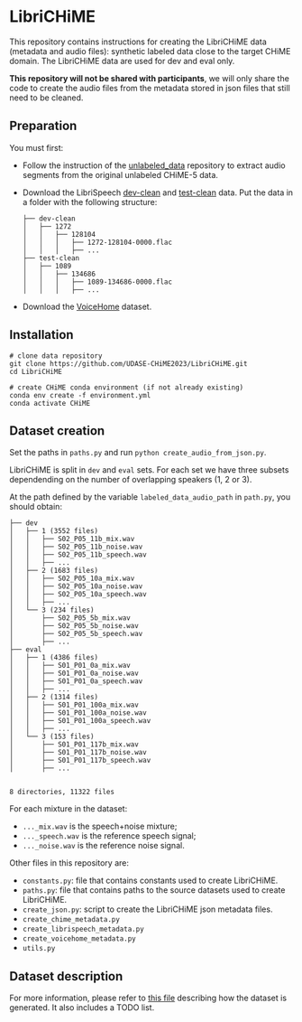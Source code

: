 # LibriCHiME

This repository contains instructions for creating the LibriCHiME data (metadata and audio files): synthetic labeled data close to the target CHiME domain. The LibriCHiME data are used for dev and eval only.

**This repository will not be shared with participants**, we will only share the code to create the audio files from the metadata stored in json files that still need to be cleaned.

## Preparation

You must first:

 - Follow the instruction of the [unlabeled_data](https://github.com/UDASE-CHiME2023/unlabeled_data) repository to extract audio segments from the original unlabeled CHiME-5 data. 
    
 - Download the LibriSpeech [dev-clean](https://www.openslr.org/resources/12/dev-clean.tar.gz) and [test-clean](https://www.openslr.org/resources/12/test-clean.tar.gz) data. Put the data in a folder with the following structure:

    ```
    ├── dev-clean
    │   ├── 1272
    │   │   ├── 128104
    │   │   │   ├── 1272-128104-0000.flac
    │   │   │   ├── ...
    ├── test-clean
    │   ├── 1089
    │   │   ├── 134686
    │   │   │   ├── 1089-134686-0000.flac
    │   │   │   ├── ...
    ```

- Download the [VoiceHome](https://zenodo.org/record/1314196) dataset.

## Installation

```
# clone data repository
git clone https://github.com/UDASE-CHiME2023/LibriCHiME.git
cd LibriCHiME

# create CHiME conda environment (if not already existing)
conda env create -f environment.yml
conda activate CHiME
```

## Dataset creation

Set the paths in `paths.py` and run `python create_audio_from_json.py`.

LibriCHiME is split in `dev` and `eval` sets. For each set we have three subsets dependending on the number of overlapping speakers (1, 2 or 3).

At the path defined by the variable `labeled_data_audio_path` in `path.py`, you should obtain: 

```
├── dev
│   ├── 1 (3552 files)
│   │   ├── S02_P05_11b_mix.wav
│   │   ├── S02_P05_11b_noise.wav
│   │   ├── S02_P05_11b_speech.wav
│   │   ├── ...
│   ├── 2 (1683 files)
│   │   ├── S02_P05_10a_mix.wav
│   │   ├── S02_P05_10a_noise.wav
│   │   ├── S02_P05_10a_speech.wav
│   │   ├── ...
│   └── 3 (234 files)
│       ├── S02_P05_5b_mix.wav
│       ├── S02_P05_5b_noise.wav
│       ├── S02_P05_5b_speech.wav
│       ├── ...
├── eval
│   ├── 1 (4386 files)
│   │   ├── S01_P01_0a_mix.wav
│   │   ├── S01_P01_0a_noise.wav
│   │   ├── S01_P01_0a_speech.wav
│   │   ├── ...
│   ├── 2 (1314 files)
│   │   ├── S01_P01_100a_mix.wav
│   │   ├── S01_P01_100a_noise.wav
│   │   ├── S01_P01_100a_speech.wav
│   │   ├── ...
│   └── 3 (153 files)
│       ├── S01_P01_117b_mix.wav
│       ├── S01_P01_117b_noise.wav
│       ├── S01_P01_117b_speech.wav
│       ├── ...


8 directories, 11322 files
```

For each mixture in the dataset:
- `..._mix.wav` is the speech+noise mixture;
- `..._speech.wav` is the reference speech signal;
- `..._noise.wav` is the reference noise signal.

Other files in this repository are:

- `constants.py`: file that contains constants used to create LibriCHiME.
- `paths.py`: file that contains paths to the source datasets used to create LibriCHiME.
- `create_json.py`: script to create the LibriCHiME json metadata files.
- `create_chime_metadata.py`
- `create_librispeech_metadata.py`
- `create_voicehome_metadata.py`
- `utils.py`


## Dataset description

For more information, please refer to [this file](data_creation.md) describing how the dataset is generated. It also includes a TODO list.
